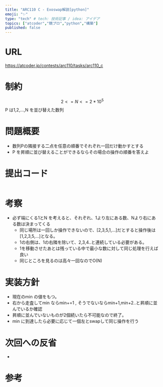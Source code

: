 ```yaml
---
title: "ARC110 C - Exoswap解説[python]"
emoji: "✨"
type: "tech" # tech: 技術記事 / idea: アイデア
topics: ["atcoder","競プロ","python","構築"]
published: false
---
```


# URL
https://atcoder.jp/contests/arc110/tasks/arc110_c

# 制約
$$ 2<= N <=2*10^{5} $$
P は1,2,...,N を並び替えた数列

# 問題概要
- 数列Pの隣接する二点を任意の順番でそれぞれ一回だけ動かすとする
- P を昇順に並び替えることができるならその場合の操作の順番を答えよ

# 提出コード
```python

```

# 考察
- 必ず端にくる1とN を考えると、それぞれ、1より左にある数、Nより右にある数は決まってくる
  - 同じ場所は一回しか操作できないので、[2,3,5,1,...]だとすると操作後は[1,2,3,5,...]となる。
  - 1の右側は、1の右隣を除いて、2,3,4..と連続している必要がある。
  - 1を移動させたあとは残っている中で最小な数に対して同じ処理を行えば良い
  - 同じところを見るのは高々一回なのでO(N)

# 実装方針
- 現在のmin の値をもつ。
- 右から走査してmin ならmin+=1 , そうでないならmin+1,min+2..と昇順に並んでいるか確認
- 昇順に並んでいないものが2個続いたら不可能なので終了。
- min に到達したら必要に応じて一個左とswapして同じ操作を行う

# 次回への反省
- 

# 参考
